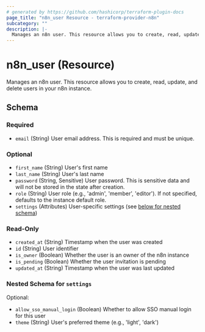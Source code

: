 ```yaml
---
# generated by https://github.com/hashicorp/terraform-plugin-docs
page_title: "n8n_user Resource - terraform-provider-n8n"
subcategory: ""
description: |-
  Manages an n8n user. This resource allows you to create, read, update, and delete users in your n8n instance.
---
```


# n8n_user (Resource)

Manages an n8n user. This resource allows you to create, read, update, and delete users in your n8n instance.



<!-- schema generated by tfplugindocs -->
## Schema

### Required

- `email` (String) User email address. This is required and must be unique.

### Optional

- `first_name` (String) User's first name
- `last_name` (String) User's last name
- `password` (String, Sensitive) User password. This is sensitive data and will not be stored in the state after creation.
- `role` (String) User role (e.g., 'admin', 'member', 'editor'). If not specified, defaults to the instance default role.
- `settings` (Attributes) User-specific settings (see [below for nested schema](#nestedatt--settings))

### Read-Only

- `created_at` (String) Timestamp when the user was created
- `id` (String) User identifier
- `is_owner` (Boolean) Whether the user is an owner of the n8n instance
- `is_pending` (Boolean) Whether the user invitation is pending
- `updated_at` (String) Timestamp when the user was last updated

<a id="nestedatt--settings"></a>
### Nested Schema for `settings`

Optional:

- `allow_sso_manual_login` (Boolean) Whether to allow SSO manual login for this user
- `theme` (String) User's preferred theme (e.g., 'light', 'dark')
